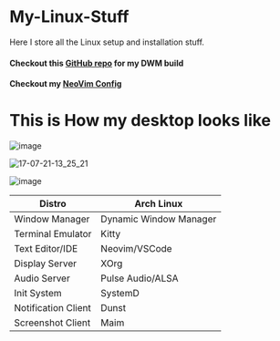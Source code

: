 # My-Linux-Stuff
Here I store all the Linux setup and installation stuff.
#### Checkout this [GitHub repo](https://github.com/anurag3301/my-dwm) for my DWM build
#### Checkout my [NeoVim Config](./config/nvim)

# This is How my desktop looks like
![image](https://user-images.githubusercontent.com/52702259/158743615-cde039b8-9944-4553-b106-dacdd23870f9.png)


![17-07-21-13_25_21](https://user-images.githubusercontent.com/52702259/126030320-18f79c27-0e54-4d56-a0d7-191874f99663.png)

![image](https://user-images.githubusercontent.com/52702259/152478435-2c68f4d0-eb15-468a-bab8-85b0711fea10.png)


| Distro              | Arch Linux             |
|---------------------|------------------------|
| Window Manager      | Dynamic Window Manager |
| Terminal Emulator   | Kitty                  |
| Text Editor/IDE     | Neovim/VSCode          |
| Display Server      | XOrg                   |
| Audio Server        | Pulse Audio/ALSA       |
| Init System         | SystemD                |
| Notification Client | Dunst                  |
| Screenshot Client   | Maim                   |

